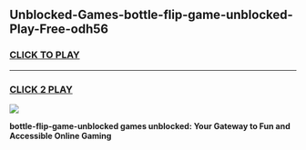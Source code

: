 
## Unblocked-Games-bottle-flip-game-unblocked-Play-Free-odh56
<h3>
<a href="https://premium76.site?title=bottle-flip-game-unblocked&ref=22A">CLICK TO PLAY</a></h3>
<hr>

<h3>
<a href="https://premium76.site?title=bottle-flip-game-unblocked&ref=22A">CLICK 2 PLAY</a>
  
</h3>

<a href="https://premium76.site?title=bottle-flip-game-unblocked&ref=22A"><img src="https://clearcache.store/games.png"></a>


**bottle-flip-game-unblocked games unblocked: Your Gateway to Fun and Accessible Online Gaming**

